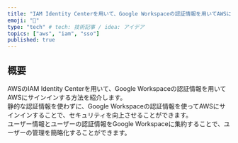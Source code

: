 ```yaml
---
title: "IAM Identity Centerを用いて、Google Workspaceの認証情報を用いてAWSにサインインする"
emoji: "🙌"
type: "tech" # tech: 技術記事 / idea: アイデア
topics: ["aws", "iam", "sso"]
published: true
---
```


## 概要

AWSのIAM Identity Centerを用いて、Google Workspaceの認証情報を用いてAWSにサインインする方法を紹介します。  
静的な認証情報を使わずに、Google Workspaceの認証情報を使ってAWSにサインインすることで、セキュリティを向上させることができます。  
ユーザー情報とユーザーの認証情報をGoogle Workspaceに集約することで、ユーザーの管理を簡略化することができます。  
